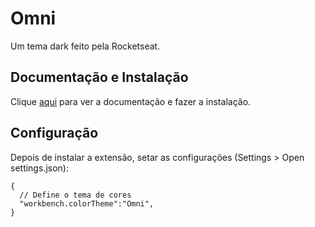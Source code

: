 # Omni

Um tema dark feito pela Rocketseat.

## Documentação e Instalação

Clique [aqui](https://marketplace.visualstudio.com/items?itemName=rocketseat.theme-omni) para ver a documentação e fazer a instalação.

## Configuração

Depois de instalar a extensão, setar as configurações (Settings > Open settings.json):

```
{
  // Define o tema de cores
  "workbench.colorTheme":"Omni",
}
```